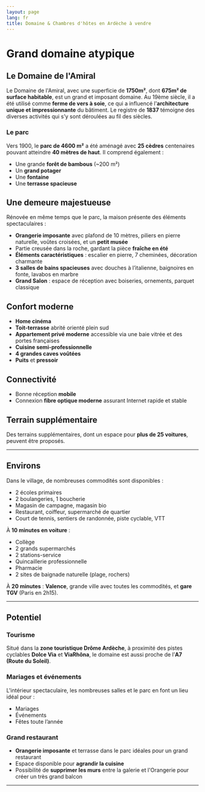 ```yaml
---
layout: page
lang: fr
title: Domaine & Chambres d'hôtes en Ardèche à vendre
---
```


# Grand domaine atypique

## Le Domaine de l'Amiral

Le Domaine de l'Amiral, avec une superficie de **1750m²**, dont **675m² de surface habitable**, est un grand et imposant domaine. Au 19ème siècle, il a été utilisé comme **ferme de vers à soie**, ce qui a influencé l'**architecture unique et impressionnante** du bâtiment. Le registre de **1837** témoigne des diverses activités qui s’y sont déroulées au fil des siècles.

### Le parc

Vers 1900, le **parc de 4600 m²** a été aménagé avec **25 cèdres** centenaires pouvant atteindre **40 mètres de haut**. Il comprend également :

- Une grande **forêt de bambous** (~200 m²)
- Un **grand potager**
- Une **fontaine**
- Une **terrasse spacieuse**

## Une demeure majestueuse

Rénovée en même temps que le parc, la maison présente des éléments spectaculaires :

- **Orangerie imposante** avec plafond de 10 mètres, piliers en pierre naturelle, voûtes croisées, et un **petit musée**
- Partie creusée dans la roche, gardant la pièce **fraîche en été**
- **Éléments caractéristiques** : escalier en pierre, 7 cheminées, décoration charmante
- **3 salles de bains spacieuses** avec douches à l’italienne, baignoires en fonte, lavabos en marbre
- **Grand Salon** : espace de réception avec boiseries, ornements, parquet classique

## Confort moderne

- **Home cinéma**
- **Toit-terrasse** abrité orienté plein sud
- **Appartement privé moderne** accessible via une baie vitrée et des portes françaises
- **Cuisine semi-professionnelle**
- **4 grandes caves voûtées**
- **Puits** et **pressoir**

## Connectivité

- Bonne réception **mobile**
- Connexion **fibre optique moderne** assurant Internet rapide et stable

## Terrain supplémentaire

Des terrains supplémentaires, dont un espace pour **plus de 25 voitures**, peuvent être proposés.

---

## Environs

Dans le village, de nombreuses commodités sont disponibles :

- 2 écoles primaires
- 2 boulangeries, 1 boucherie
- Magasin de campagne, magasin bio
- Restaurant, coiffeur, supermarché de quartier
- Court de tennis, sentiers de randonnée, piste cyclable, VTT

À **10 minutes en voiture** :

- Collège
- 2 grands supermarchés
- 2 stations-service
- Quincaillerie professionnelle
- Pharmacie
- 2 sites de baignade naturelle (plage, rochers)

À **20 minutes** : **Valence**, grande ville avec toutes les commodités, et **gare TGV** (Paris en 2h15).

---

## Potentiel

### Tourisme

Situé dans la **zone touristique Drôme Ardèche**, à proximité des pistes cyclables **Dolce Via** et **ViaRhôna**, le domaine est aussi proche de l’**A7 (Route du Soleil)**.

### Mariages et événements

L'intérieur spectaculaire, les nombreuses salles et le parc en font un lieu idéal pour :

- Mariages
- Événements
- Fêtes toute l’année

### Grand restaurant

- **Orangerie imposante** et terrasse dans le parc idéales pour un grand restaurant
- Espace disponible pour **agrandir la cuisine**
- Possibilité de **supprimer les murs** entre la galerie et l'Orangerie pour créer un très grand balcon

---